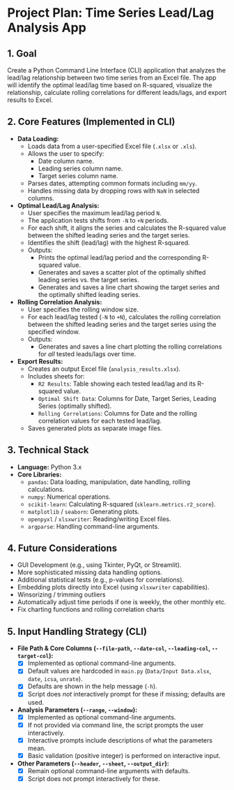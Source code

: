 # Project Plan: Time Series Lead/Lag Analysis App

## 1. Goal

Create a Python Command Line Interface (CLI) application that analyzes the lead/lag relationship between two time series from an Excel file. The app will identify the optimal lead/lag time based on R-squared, visualize the relationship, calculate rolling correlations for different leads/lags, and export results to Excel.

## 2. Core Features (Implemented in CLI)

*   **Data Loading:**
    *   Loads data from a user-specified Excel file (`.xlsx` or `.xls`).
    *   Allows the user to specify:
        *   Date column name.
        *   Leading series column name.
        *   Target series column name.
    *   Parses dates, attempting common formats including `mm/yy`.
    *   Handles missing data by dropping rows with `NaN` in selected columns.
*   **Optimal Lead/Lag Analysis:**
    *   User specifies the maximum lead/lag period `N`.
    *   The application tests shifts from `-N` to `+N` periods.
    *   For each shift, it aligns the series and calculates the R-squared value between the shifted leading series and the target series.
    *   Identifies the shift (lead/lag) with the highest R-squared.
    *   Outputs:
        *   Prints the optimal lead/lag period and the corresponding R-squared value.
        *   Generates and saves a scatter plot of the optimally shifted leading series vs. the target series.
        *   Generates and saves a line chart showing the target series and the optimally shifted leading series.
*   **Rolling Correlation Analysis:**
    *   User specifies the rolling window size.
    *   For each lead/lag tested (`-N` to `+N`), calculates the rolling correlation between the shifted leading series and the target series using the specified window.
    *   Outputs:
        *   Generates and saves a line chart plotting the rolling correlations for *all* tested leads/lags over time.
*   **Export Results:**
    *   Creates an output Excel file (`analysis_results.xlsx`).
    *   Includes sheets for:
        *   `R2 Results`: Table showing each tested lead/lag and its R-squared value.
        *   `Optimal Shift Data`: Columns for Date, Target Series, Leading Series (optimally shifted).
        *   `Rolling Correlations`: Columns for Date and the rolling correlation values for each tested lead/lag.
    *   Saves generated plots as separate image files.

## 3. Technical Stack

*   **Language:** Python 3.x
*   **Core Libraries:**
    *   `pandas`: Data loading, manipulation, date handling, rolling calculations.
    *   `numpy`: Numerical operations.
    *   `scikit-learn`: Calculating R-squared (`sklearn.metrics.r2_score`).
    *   `matplotlib` / `seaborn`: Generating plots.
    *   `openpyxl` / `xlsxwriter`: Reading/writing Excel files.
    *   `argparse`: Handling command-line arguments.

## 4. Future Considerations

*   GUI Development (e.g., using Tkinter, PyQt, or Streamlit).
*   More sophisticated missing data handling options.
*   Additional statistical tests (e.g., p-values for correlations).
*   Embedding plots directly into Excel (using `xlsxwriter` capabilities).
*   Winsorizing / trimming outliers
*   Automatically adjust time periods if one is weekly, the other monthly etc.
*   Fix charting functions and rolling correlation charts

## 5. Input Handling Strategy (CLI)

*   **File Path & Core Columns (`--file-path`, `--date-col`, `--leading-col`, `--target-col`):**
    - [x] Implemented as optional command-line arguments.
    - [x] Default values are hardcoded in `main.py` (`Data/Input Data.xlsx`, `date`, `icsa`, `unrate`).
    - [x] Defaults are shown in the help message (`-h`).
    - [x] Script does *not* interactively prompt for these if missing; defaults are used.
*   **Analysis Parameters (`--range`, `--window`):**
    - [x] Implemented as optional command-line arguments.
    - [x] If not provided via command line, the script prompts the user interactively.
    - [x] Interactive prompts include descriptions of what the parameters mean.
    - [x] Basic validation (positive integer) is performed on interactive input.
*   **Other Parameters (`--header`, `--sheet`, `--output_dir`):**
    - [x] Remain optional command-line arguments with defaults.
    - [x] Script does not prompt interactively for these.
